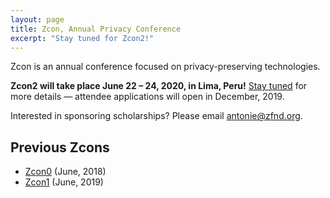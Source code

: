 ```yaml
---
layout: page
title: Zcon, Annual Privacy Conference
excerpt: "Stay tuned for Zcon2!"
---
```


Zcon is an annual conference focused on privacy-preserving technologies.

**Zcon2 will take place June 22 – 24, 2020, in Lima, Peru!** [Stay tuned](https://buttondown.email/zcashfoundation) for more details — attendee applications will open in December, 2019.

Interested in sponsoring scholarships? Please email [antonie@zfnd.org](mailto:antonie@zfnd.org).

## Previous Zcons

* [Zcon0](https://www.zfnd.org/zcon/0/) (June, 2018)
* [Zcon1](https://www.zfnd.org/zcon/1/) (June, 2019)
